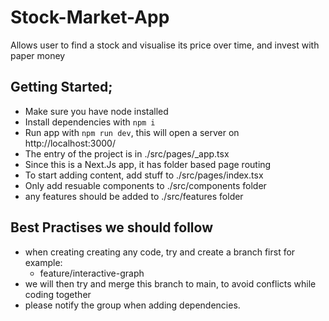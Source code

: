 # Stock-Market-App

Allows user to find a stock and visualise its price over time, and invest with paper money

## Getting Started;

-   Make sure you have node installed
-   Install dependencies with `npm i`
-   Run app with `npm run dev`, this will open a server on http://localhost:3000/
-   The entry of the project is in ./src/pages/\_app.tsx
-   Since this is a Next.Js app, it has folder based page routing
-   To start adding content, add stuff to ./src/pages/index.tsx
-   Only add resuable components to ./src/components folder
-   any features should be added to ./src/features folder

## Best Practises we should follow

-   when creating creating any code, try and create a branch first for example:
    -   feature/interactive-graph
-   we will then try and merge this branch to main, to avoid conflicts while coding together
-   please notify the group when adding dependencies.
